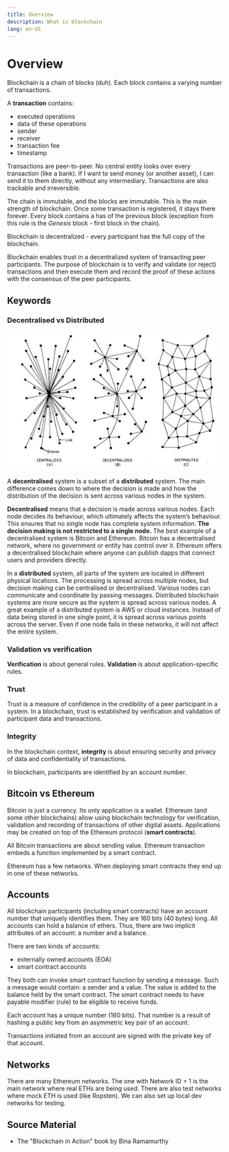 ```yaml
---
title: Overview
description: What is blockchain
lang: en-US
---
```


# Overview

Blockchain is a chain of blocks (duh). Each block contains a varying number
of transactions.

A **transaction** contains:

- executed operations
- data of these operations
- sender
- receiver
- transaction fee
- timestamp

Transactions are peer-to-peer. No central entity looks over every transaction
(like a bank). If I want to send money (or another asset), I can send it to them
directly, without any intermediary. Transactions are also trackable and
irreversible.

The chain is immutable, and the blocks are immutable. This is the main strength
of blockchain. Once some transaction is registered, it stays there forever.
Every block contains a has of the previous block (exception from this rule
is the *Genesis* block - first block in the chain).

Blockchain is decentralized - every participant has the full copy of the
blockchain.

Blockchain enables trust in a decentralized system of transacting peer
participants. The purpose of blockchain is to verify and validate (or reject)
transactions and then execute them and record the proof of these actions with
the consensus of the peer participants.

## Keywords

### Decentralised vs Distributed

![](./assets/distributed-decentralized-cetralized.png)

A **decentralised** system is a subset of a **distributed** system. The main
difference comes down to where the decision is made and how the distribution of
the decision is sent across various nodes in the system.

**Decentralised** means that a decision is made across various nodes. Each node
decides its behaviour, which ultimately affects the system’s behaviour. This
ensures that no single node has complete system information. **The decision making
is not restricted to a single node.** The best example of a decentralised system
is Bitcoin and Ethereum. Bitcoin has a decentralised network, where no
government or entity has control over it. Ethereum offers a decentralised
blockchain where anyone can publish dapps that connect users and providers
directly.

In a **distributed** system, all parts of the system are located in different
physical locations. The processing is spread across multiple nodes, but decision
making can be centralised or decentralised. Various nodes can communicate and
coordinate by passing messages. Distributed blockchain systems are more secure
as the system is spread across various nodes. A great example of a distributed
system is AWS or cloud instances. Instead of data being stored in one single
point, it is spread across various points across the server. Even if one node
fails in these networks, it will not affect the entire system.

### Validation vs verification

**Verification** is about general rules.
**Validation** is about application-specific rules.

### Trust

Trust is a measure of confidence in the credibility of a peer participant in a
system. In a blockchain, trust is established by verification and validation of
participant data and transactions.

### Integrity

In the blockchain context, **integrity** is about ensuring security and privacy
of data and confidentiality of transactions.

In blockchain, participants are identified by an account number.

## Bitcoin vs Ethereum

Bitcoin is just a currency. Its only application is a wallet. Ethereum (and some
other blockchains) allow using blockchain technology for verification,
validation and recording of transactions of other digital assets. Applications
may be created on top of the Ethereum protocol (**smart contracts**).

All Bitcoin transactions are about sending value. Ethereum transaction embeds a
function implemented by a smart contract.

Ethereum has a few networks. When deploying smart contracts they end up in
one of these networks.

## Accounts

All blockchain participants (including smart contracts) have an account number
that uniquely identifies them. They are 160 bits (40 bytes) long. All accounts
can hold a balance of ethers. Thus, there are two implicit attributes of an
account: a number and a balance.
 
There are two kinds of accounts:

- externally owned accounts (EOA)
- smart contract accounts

They both can invoke smart contract function by sending a message. Such a message
would contain: a sender and a value. The value is added to the balance held
by the smart contract. The smart contract needs to have payable modifier (rule) to
be eligible to receive funds.

Each account has a unique number (160 bits). That number is a result of hashing a public
key from an asymmetric key pair of an account.

Transactions initiated from an account are signed with the private key of that
account.

## Networks

There are many Ethereum networks. The one with Network ID = 1 is the main
network where real ETHs are being used. There are also test networks where mock
ETH is used (like Ropsten). We can also set up local dev networks for testing.

## Source Material

- The "Blockchain in Action" book by Bina Ramamurthy